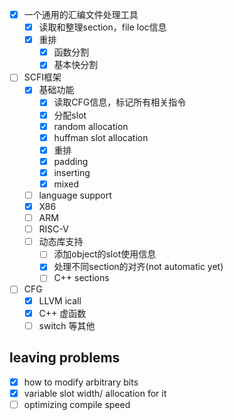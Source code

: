 + [x] 一个通用的汇编文件处理工具
  + [x] 读取和整理section，file loc信息
  + [x] 重排
    + [x] 函数分割
    + [x] 基本快分割
+ [ ] SCFI框架
  + [x] 基础功能
    + [x]  读取CFG信息，标记所有相关指令
    + [x]  分配slot
      + [x] random allocation
      + [x] huffman slot allocation
    + [x]  重排
      + [x]  padding
      + [x]  inserting
      + [x]  mixed
  + [ ]  language support
    + [x]  X86
    + [ ]  ARM
    + [ ]  RISC-V
  + [ ] 动态库支持
    + [ ] 添加object的slot使用信息
    + [x] 处理不同section的对齐(not automatic yet)
    + [ ] C++ sections
+ [ ] CFG
  + [x] LLVM icall
  + [x] C++ 虚函数
  + [ ] switch 等其他

## leaving problems

+ [x] how to modify arbitrary bits
+ [x] variable slot width/ allocation for it
+ [ ] optimizing compile speed